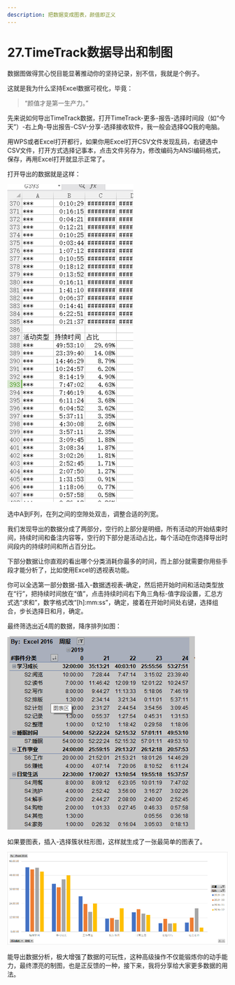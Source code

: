 ```yaml
---
description: 把数据变成图表，颜值即正义
---
```


# 27.TimeTrack数据导出和制图

数据图做得赏心悦目能显著推动你的坚持记录，别不信，我就是个例子。

这就是我为什么坚持Excel数据可视化，毕竟：

> “颜值才是第一生产力。”

先来说如何导出TimeTrack数据，打开TimeTrack-更多-报告-选择时间段（如“今天”）-右上角-导出报告-CSV-分享-选择接收软件，我一般会选择QQ我的电脑。

用WPS或者Excel打开都行，如果你用Excel打开CSV文件发现乱码，右键选中CSV文件，打开方式选择记事本，点击文件另存为，修改编码为ANSI编码格式，保存，再用Excel打开就显示正常了。

打开导出的数据就是这样：

![](../.gitbook/assets/tu-pian%20%283%29.png)

选中A到F列，在列之间的空隙处双击，调整合适的列宽。

我们发现导出的数据分成了两部分，空行的上部分是明细，所有活动的开始结束时间，持续时间和备注内容等，空行的下部分是活动占比，每个活动在你选择导出时间段内的持续时间和所占百分比。

下部分数据让你直观的看出哪个分类消耗你最多的时间，而上部分就需要你用些手段才能分析了，比如使用Excel的透视表功能。

你可以全选第一部分数据-插入-数据透视表-确定，然后把开始时间和活动类型放在“行”，把持续时间放在“值”，点击持续时间右下角三角标-值字段设置，汇总方式选“求和”，数字格式改“\[h\]:mm:ss”，确定，接着在开始时间处右键，选择组合，步长选择日和月，确定。

最终筛选出近4周的数据，降序排列如图：

![&#x5468;&#x62A5;&#x900F;&#x89C6;&#x56FE;](../.gitbook/assets/tu-pian%20%28119%29.png)

如果要图表，插入-选择簇状柱形图，这样就生成了一张最简单的图表了。

![](../.gitbook/assets/tu-pian%20%28140%29.png)

能导出数据分析，极大增强了数据的可玩性，这种高级操作不仅能锻炼你的动手能力，最终漂亮的制图，也是正反馈的一种，接下来，我将分享给大家更多数据的用法。

